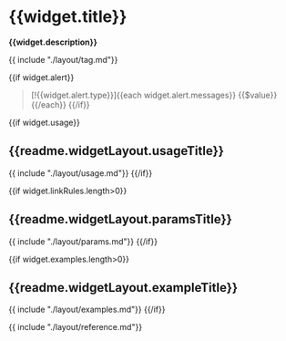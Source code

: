 # {{widget.title}}

**{{widget.description}}**

{{ include "./layout/tag.md"}}

{{if widget.alert}}
> [!{{widget.alert.type}}]{{each widget.alert.messages}}
> {{$value}}{{/each}}
{{/if}}

{{if widget.usage}}
## {{readme.widgetLayout.usageTitle}}

{{ include "./layout/usage.md"}}
{{/if}}

{{if widget.linkRules.length>0}}
## {{readme.widgetLayout.paramsTitle}}

{{ include "./layout/params.md"}}
{{/if}}

{{if widget.examples.length>0}}
## {{readme.widgetLayout.exampleTitle}}

{{ include "./layout/examples.md"}}
{{/if}}

{{ include "./layout/reference.md"}}
